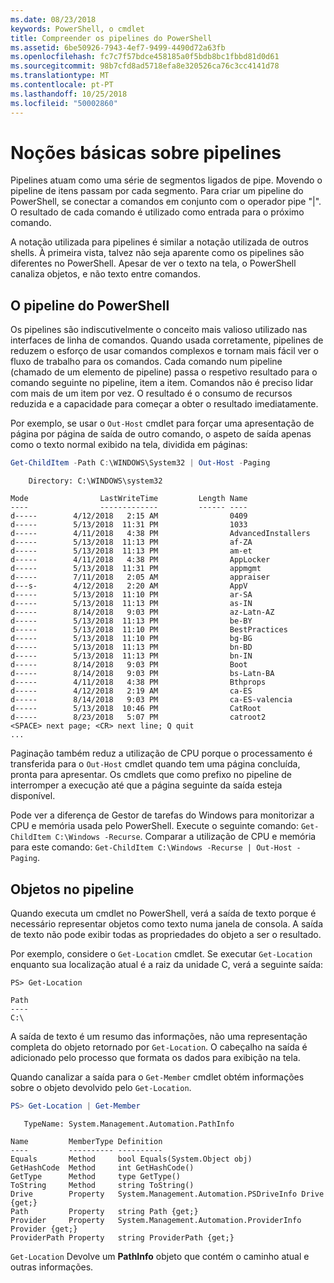 ```yaml
---
ms.date: 08/23/2018
keywords: PowerShell, o cmdlet
title: Compreender os pipelines do PowerShell
ms.assetid: 6be50926-7943-4ef7-9499-4490d72a63fb
ms.openlocfilehash: fc7c7f57bdce458185a0f5bdb8bc1fbbd81d0d61
ms.sourcegitcommit: 98b7cfd8ad5718efa8e320526ca76c3cc4141d78
ms.translationtype: MT
ms.contentlocale: pt-PT
ms.lasthandoff: 10/25/2018
ms.locfileid: "50002860"
---
```

# <a name="understanding-pipelines"></a>Noções básicas sobre pipelines

Pipelines atuam como uma série de segmentos ligados de pipe. Movendo o pipeline de itens passam por cada segmento. Para criar um pipeline do PowerShell, se conectar a comandos em conjunto com o operador pipe "|". O resultado de cada comando é utilizado como entrada para o próximo comando.

A notação utilizada para pipelines é similar a notação utilizada de outros shells. À primeira vista, talvez não seja aparente como os pipelines são diferentes no PowerShell. Apesar de ver o texto na tela, o PowerShell canaliza objetos, e não texto entre comandos.

## <a name="the-powershell-pipeline"></a>O pipeline do PowerShell

Os pipelines são indiscutivelmente o conceito mais valioso utilizado nas interfaces de linha de comandos. Quando usada corretamente, pipelines de reduzem o esforço de usar comandos complexos e tornam mais fácil ver o fluxo de trabalho para os comandos. Cada comando num pipeline (chamado de um elemento de pipeline) passa o respetivo resultado para o comando seguinte no pipeline, item a item. Comandos não é preciso lidar com mais de um item por vez. O resultado é o consumo de recursos reduzida e a capacidade para começar a obter o resultado imediatamente.

Por exemplo, se usar o `Out-Host` cmdlet para forçar uma apresentação de página por página de saída de outro comando, o aspeto de saída apenas como o texto normal exibido na tela, dividida em páginas:

```powershell
Get-ChildItem -Path C:\WINDOWS\System32 | Out-Host -Paging
```

```Output
    Directory: C:\WINDOWS\system32

Mode                LastWriteTime         Length Name
----                -------------         ------ ----
d-----        4/12/2018   2:15 AM                0409
d-----        5/13/2018  11:31 PM                1033
d-----        4/11/2018   4:38 PM                AdvancedInstallers
d-----        5/13/2018  11:13 PM                af-ZA
d-----        5/13/2018  11:13 PM                am-et
d-----        4/11/2018   4:38 PM                AppLocker
d-----        5/13/2018  11:31 PM                appmgmt
d-----        7/11/2018   2:05 AM                appraiser
d---s-        4/12/2018   2:20 AM                AppV
d-----        5/13/2018  11:10 PM                ar-SA
d-----        5/13/2018  11:13 PM                as-IN
d-----        8/14/2018   9:03 PM                az-Latn-AZ
d-----        5/13/2018  11:13 PM                be-BY
d-----        5/13/2018  11:10 PM                BestPractices
d-----        5/13/2018  11:10 PM                bg-BG
d-----        5/13/2018  11:13 PM                bn-BD
d-----        5/13/2018  11:13 PM                bn-IN
d-----        8/14/2018   9:03 PM                Boot
d-----        8/14/2018   9:03 PM                bs-Latn-BA
d-----        4/11/2018   4:38 PM                Bthprops
d-----        4/12/2018   2:19 AM                ca-ES
d-----        8/14/2018   9:03 PM                ca-ES-valencia
d-----        5/13/2018  10:46 PM                CatRoot
d-----        8/23/2018   5:07 PM                catroot2
<SPACE> next page; <CR> next line; Q quit
...
```

Paginação também reduz a utilização de CPU porque o processamento é transferida para o `Out-Host` cmdlet quando tem uma página concluída, pronta para apresentar. Os cmdlets que como prefixo no pipeline de interromper a execução até que a página seguinte da saída esteja disponível.

Pode ver a diferença de Gestor de tarefas do Windows para monitorizar a CPU e memória usada pelo PowerShell. Execute o seguinte comando: `Get-ChildItem C:\Windows -Recurse`. Comparar a utilização de CPU e memória para este comando: `Get-ChildItem C:\Windows -Recurse | Out-Host -Paging`.

## <a name="objects-in-the-pipeline"></a>Objetos no pipeline

Quando executa um cmdlet no PowerShell, verá a saída de texto porque é necessário representar objetos como texto numa janela de consola. A saída de texto não pode exibir todas as propriedades do objeto a ser o resultado.

Por exemplo, considere o `Get-Location` cmdlet. Se executar `Get-Location` enquanto sua localização atual é a raiz da unidade C, verá a seguinte saída:

```
PS> Get-Location

Path
----
C:\
```

A saída de texto é um resumo das informações, não uma representação completa do objeto retornado por `Get-Location`. O cabeçalho na saída é adicionado pelo processo que formata os dados para exibição na tela.

Quando canalizar a saída para o `Get-Member` cmdlet obtém informações sobre o objeto devolvido pelo `Get-Location`.

```powershell
PS> Get-Location | Get-Member
```

```Output
   TypeName: System.Management.Automation.PathInfo

Name         MemberType Definition
----         ---------- ----------
Equals       Method     bool Equals(System.Object obj)
GetHashCode  Method     int GetHashCode()
GetType      Method     type GetType()
ToString     Method     string ToString()
Drive        Property   System.Management.Automation.PSDriveInfo Drive {get;}
Path         Property   string Path {get;}
Provider     Property   System.Management.Automation.ProviderInfo Provider {get;}
ProviderPath Property   string ProviderPath {get;}
```

`Get-Location` Devolve um **PathInfo** objeto que contém o caminho atual e outras informações.
